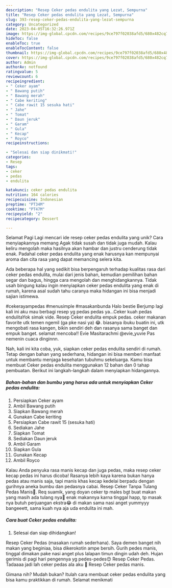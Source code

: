 ```yaml
---
description: "Resep Ceker pedas endulita yang Lezat, Sempurna"
title: "Resep Ceker pedas endulita yang Lezat, Sempurna"
slug: 393-resep-ceker-pedas-endulita-yang-lezat-sempurna
category: Uncategorized
date: 2023-04-05T16:32:26.971Z
image: https://img-global.cpcdn.com/recipes/9ce797f02038afd5/680x482cq70/ceker-pedas-endulita-foto-resep-utama.jpg
hideToc: false
enableToc: true
enableTocContent: false
thumbnail: https://img-global.cpcdn.com/recipes/9ce797f02038afd5/680x482cq70/ceker-pedas-endulita-foto-resep-utama.jpg
cover: https://img-global.cpcdn.com/recipes/9ce797f02038afd5/680x482cq70/ceker-pedas-endulita-foto-resep-utama.jpg
author: Admin
authorAv: notfound
ratingvalue: 5
reviewcount: 6
recipeingredient:
- " Ceker ayam"
- " Bawang putih"
- " Bawang merah"
- " Cabe keriting"
- " Cabe rawit 15 sesuka hati"
- " Jahe"
- " Tomat"
- " Daun jeruk"
- " Garam"
- " Gula"
- " Kecap"
- " Royco"
recipeinstructions:

- "Selesai dan siap dinikmati!"
categories:
- Resep
tags:
- ceker
- pedas
- endulita

katakunci: ceker pedas endulita 
nutrition: 164 calories
recipecuisine: Indonesian
preptime: "PT34M"
cooktime: "PT47M"
recipeyield: "2"
recipecategory: Dessert

---
```



Selamat Pagi Lagi mencari ide resep ceker pedas endulita yang unik? Cara menyiapkannya memang Agak tidak susah dan tidak juga mudah. Kalau keliru mengolah maka hasilnya akan hambar dan justru cenderung tidak enak. Padahal ceker pedas endulita yang enak harusnya kan mempunyai aroma dan cita rasa yang dapat memancing selera kita.


Ada beberapa hal yang sedikit bisa berpengaruh terhadap kualitas rasa dari ceker pedas endulita, mulai dari jenis bahan, kemudian pemilihan bahan segar dan bagus, hingga cara mengolah dan menghidangkannya. Tidak usah bingung kalau ingin menyiapkan ceker pedas endulita yang enak di rumah, karena asal sudah tahu caranya maka hidangan ini bisa menjadi sajian istimewa.

#cekerayampedas #menusimple #masakanbunda Halo bestie Berjump lagi kali ini aku mau berbagi resep yg pedas pedas ya…Ceker kuah pedas endulitaYok simak vide. Resep Ceker endulita empuk pedas. ceker makanan favorite utk temen ngemil (ga pke nasi ya) 😂. biasanya ibuku buatin ini, utk mengobati rasa kangen, bikin sendiri deh dan rasanya sama banget dan empuk banget. selamat mencoba!! Evie Masitarachmi @evie_yuvie Pas nemenin cuaca dinginnn.


Nah, kali ini kita coba, yuk, siapkan ceker pedas endulita sendiri di rumah. Tetap dengan bahan yang sederhana, hidangan ini bisa memberi manfaat untuk membantu menjaga kesehatan tubuhmu sekeluarga. Kamu bisa membuat Ceker pedas endulita menggunakan 12 bahan dan 0 tahap pembuatan. Berikut ini langkah-langkah dalam menyiapkan hidangannya.

<!--inarticleads1-->

##### Bahan-bahan dan bumbu yang harus ada untuk menyiapkan Ceker pedas endulita:

1. Persiapkan  Ceker ayam
1. Ambil  Bawang putih
1. Siapkan  Bawang merah
1. Gunakan  Cabe keriting
1. Persiapkan  Cabe rawit 15 (sesuka hati)
1. Sediakan  Jahe
1. Siapkan  Tomat
1. Sediakan  Daun jeruk
1. Ambil  Garam
1. Siapkan  Gula
1. Gunakan  Kecap
1. Ambil  Royco


Kalau Anda penyuka rasa manis kecap dan juga pedas, maka resep ceker kecap pedas ini harus dicoba! Rasanya lebih kaya karena bukan hanya pedas atau manis saja, tapi manis khas kecap kedelai berpadu dengan gurihnya aneka bumbu dan pedasnya cabai. Resep Ceker Tanpa Tulang Pedas Manis🐥. Req suamik, yang doyan ceker tp males bgt buat makan yang masih ada tulang nya🙈 enak makannya karna tinggal happ, tp masak nya butuh perjuangan ekstra😂 di makan sama nasi anget yummyyy bangeeett, sama kuah nya aja uda endulita ini mah. 

<!--inarticleads2-->

##### Cara buat Ceker pedas endulita:


1. Selesai dan siap dihidangkan!

Resep Ceker Pedas (masakan rumah sederhana). Saya demen banget nih makan yang beginiaa, bisa dikerokotin ampe bersih. Gurih pedes manis, tinggal dimakan pake nasi anget plus lalapan timun dingin udah deh. Hujan gerimis di pagi hari pengennya yg pedes-pedes😊 Resep Ceker Pedas. Tadaaaa jadi lah ceker pedas ala aku 🥰 Resep Ceker pedas manis. 

Gimana nih? Mudah bukan? Itulah cara membuat ceker pedas endulita yang bisa kamu praktikkan di rumah. Selamat menikmati
